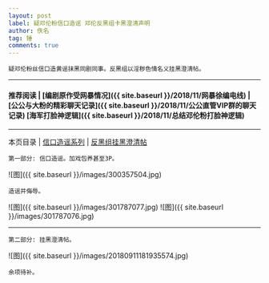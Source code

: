 ```yaml
---
layout: post
label: 疑邓伦粉信口造谣 邓伦反黑组卡黑澄清声明
author: 佚名
tag: 锤
comments: true
---
```


    疑邓伦粉丝信口造黄谣抹黑同剧同事。反黑组以淫秽色情名义挂黑澄清帖。

---

#### 推荐阅读 | [编剧原作受网暴情况]({{ site.baseurl }}/2018/11/网暴徐编电线) | [公公与大粉的精彩聊天记录]({{ site.baseurl }}/2018/11/公公直管VIP群的聊天记录)  [海军打脸神逻辑]({{ site.baseurl }}/2018/11/总结邓伦粉打脸神逻辑) 

---

本页目录 \| [信口造谣系列](#dxjja) \| [反黑组挂黑澄清帖](#dxjjb) 


<a name="dxjja"></a>

    第一部分: 信口造谣。加戏包养甚至3P。
    
![图]({{ site.baseurl }}/images/300357504.jpg) 
    
    造谣并侮辱。
    
![图]({{ site.baseurl }}/images/301787077.jpg) 
![图]({{ site.baseurl }}/images/301787076.jpg) 


---

    
<a name="dxjjb"></a>

    第二部分: 挂黑澄清帖。
    

![图]({{ site.baseurl }}/images/20180911181935574.jpg) 


    余项待补。


